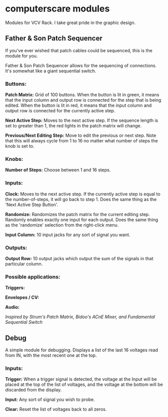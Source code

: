 
# computerscare modules

Modules for VCV Rack.  I take great pride in the graphic design.

## Father & Son Patch Sequencer

If you've ever wished that patch cables could be sequenced, this is the module for you.

Father & Son Patch Sequencer allows for the sequencing of connections.  It's somewhat like a giant sequential switch.

### Buttons:
**Patch Matrix:** Grid of 100 buttons.  When the button is lit in green, it means that the input column and output row is connected for the step that is being edited.  When the button is lit in red, it means that the input column and output row is connected for the currently active step.

**Next Active Step:** Moves to the next active step.  If the sequence length is set to greater than 1, the red lights in the patch matrix will change.

**Previous/Next Editing Step:** Move to edit the previous or next step.  Note that this will always cycle from 1 to 16 no matter what number of steps the knob is set to.

### Knobs:
**Number of Steps:** Choose between 1 and 16 steps.

### Inputs:
**Clock:** Moves to the next active step.  If the currently active step is equal to the number-of-steps, it will go back to step 1.  Does the same thing as the 'Next Active Step Button'.

**Randomize:** Randomizes the patch matrix for the current editing step.  Randomly enables exactly one input for each output.  Does the same thing as the 'randomize' selection from the right-click menu.

**Input Column:** 10 input jacks for any sort of signal you want.

### Outputs:
**Output Row:** 10 output jacks which output the sum of the signals in that particular column.

### Possible applications:

**Triggers:**

**Envelopes / CV:**

**Audio:**


*Inspired by Strum's Patch Matrix, Bidoo's ACnE Mixer, and Fundamental Sequential Switch*

## Debug

A simple module for debugging.  Displays a list of the last 16 voltages read from IN, with the most recent one at the top.

### Inputs:
**Trigger:** When a trigger signal is detected, the voltage at the Input will be placed at the top of the list of voltages, and the voltage at the bottom will be discarded from the display.

**Input:** Any sort of signal you wish to probe.

**Clear:** Reset the list of voltages back to all zeros.
